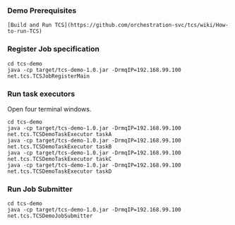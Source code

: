 ### Demo Prerequisites
    [Build and Run TCS](https://github.com/orchestration-svc/tcs/wiki/How-to-run-TCS)

### Register Job specification

    cd tcs-demo
    java -cp target/tcs-demo-1.0.jar -DrmqIP=192.168.99.100 net.tcs.TCSJobRegisterMain

### Run task executors

Open four terminal windows.

    cd tcs-demo
    java -cp target/tcs-demo-1.0.jar -DrmqIP=192.168.99.100 net.tcs.TCSDemoTaskExecutor taskA
    java -cp target/tcs-demo-1.0.jar -DrmqIP=192.168.99.100 net.tcs.TCSDemoTaskExecutor taskB
    java -cp target/tcs-demo-1.0.jar -DrmqIP=192.168.99.100 net.tcs.TCSDemoTaskExecutor taskC
    java -cp target/tcs-demo-1.0.jar -DrmqIP=192.168.99.100 net.tcs.TCSDemoTaskExecutor taskD

### Run Job Submitter

    cd tcs-demo
    java -cp target/tcs-demo-1.0.jar -DrmqIP=192.168.99.100 net.tcs.TCSDemoJobSubmitter

